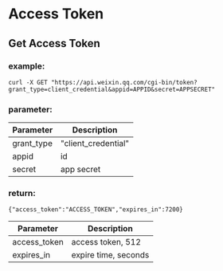 # Access Token

## Get Access Token

### example:
    curl -X GET "https://api.weixin.qq.com/cgi-bin/token?grant_type=client_credential&appid=APPID&secret=APPSECRET"
    
### parameter:

Parameter    | Description
------------ | -------------
grant_type   | "client_credential"
appid        | id
secret       | app secret

### return:
	{"access_token":"ACCESS_TOKEN","expires_in":7200}
	
Parameter    | Description
------------ | -------------
access_token | access token, 512
expires_in   | expire time, seconds
